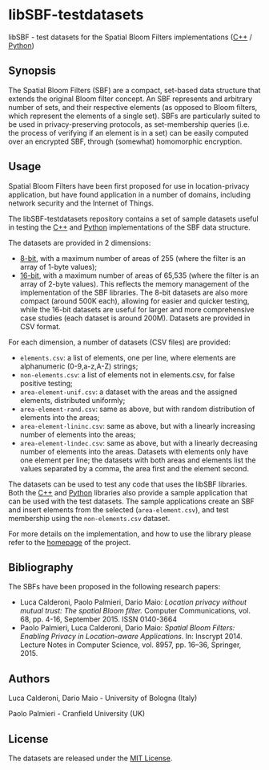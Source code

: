 # libSBF-testdatasets #
libSBF - test datasets for the Spatial Bloom Filters implementations ([C++](https://github.com/spatialbloomfilter/libSBF-cpp "libSBF-cpp") / [Python](https://github.com/spatialbloomfilter/libSBF-python "libSBF-python"))

## Synopsis ##
The Spatial Bloom Filters (SBF) are a compact, set-based data structure that extends the original Bloom filter concept. An SBF represents and arbitrary number of sets, and their respective elements (as opposed to Bloom filters, which represent the elements of a single set). SBFs are particularly suited to be used in privacy-preserving protocols, as set-membership queries (i.e. the process of verifying if an element is in a set) can be easily computed over an encrypted SBF, through (somewhat) homomorphic encryption.

## Usage ##
Spatial Bloom Filters have been first proposed for use in location-privacy application, but have found application in a number of domains, including network security and the Internet of Things.

The libSBF-testdatasets repository contains a set of sample datasets useful in testing the [C++](https://github.com/spatialbloomfilter/libSBF-cpp "libSBF-cpp") and [Python](https://github.com/spatialbloomfilter/libSBF-python "libSBF-python") implementations of the SBF data structure.

The datasets are provided in 2 dimensions:
- [8-bit](8bit), with a maximum number of areas of 255 (where the filter is an array of 1-byte values);
- [16-bit](16bit), with a maximum number of areas of 65,535 (where the filter is an array of 2-byte values).
This reflects the memory management of the implementation of the SBF libraries. The 8-bit datasets are also more compact (around 500K each), allowing for easier and quicker testing, while the 16-bit datasets are useful for larger and more comprehensive case studies (each dataset is around 200M). Datasets are provided in CSV format.

For each dimension, a number of datasets (CSV files) are provided:
- `elements.csv`:	a list of elements, one per line, where elements are alphanumeric (0-9,a-z,A-Z) strings;
- `non-elements.csv`:	a list of elements not in elements.csv, for false positive testing;
- `area-element-unif.csv`: a dataset with the areas and the assigned elements, distributed uniformly;
- `area-element-rand.csv`: same as above, but with random distribution of elements into the areas;
- `area-element-lininc.csv`: same as above, but with a linearly increasing number of elements into the areas;
- `area-element-lindec.csv`: same as above, but with a linearly decreasing number of elements into the areas.
Datasets with elements only have one element per line; the datasets with both areas and elements list the values separated by a comma, the area first and the element second.
 
The datasets can be used to test any code that uses the libSBF libraries. Both the [C++](https://github.com/spatialbloomfilter/libSBF-cpp "libSBF-cpp") and [Python](https://github.com/spatialbloomfilter/libSBF-python "libSBF-python") libraries also provide a sample application that can be used with the test datasets. The sample applications create an SBF and insert elements from the selected (`area-element.csv`), and test membership using the `non-elements.csv` dataset.

For more details on the implementation, and how to use the library please refer to the [homepage](http://sbf.csr.unibo.it/ "SBF project homepage") of the project.

## Bibliography ##
The SBFs have been proposed in the following research papers:
- Luca Calderoni, Paolo Palmieri, Dario Maio: *Location privacy without mutual trust: The spatial Bloom filter.* Computer Communications, vol. 68, pp. 4-16, September 2015. ISSN 0140-3664
- Paolo Palmieri, Luca Calderoni, Dario Maio: *Spatial Bloom Filters: Enabling Privacy in Location-aware Applications*. In: Inscrypt 2014. Lecture Notes in Computer Science, vol. 8957, pp. 16–36, Springer, 2015.

## Authors ##
Luca Calderoni, Dario Maio - University of Bologna (Italy)

Paolo Palmieri - Cranfield University (UK)

## License ##
The datasets are released under the [MIT License](LICENSE).
